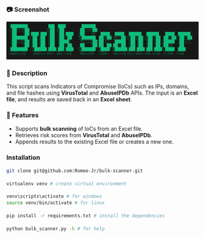 ### 📷 Screenshot
![Alt Text](banner.png)

### 📌 Description
This script scans Indicators of Compromise (IoCs) such as IPs, domains, and file hashes using **VirusTotal** and **AbuseIPDb** APIs. The input is an **Excel file**, and results are saved back in an **Excel sheet**.

### 🚀 Features
- Supports **bulk scanning** of IoCs from an Excel file.
- Retrieves risk scores from **VirusTotal** and **AbuseIPDb**.
- Appends results to the existing Excel file or creates a new one.

### Installation
```bash
git clone git@github.com:Romeo-Jr/bulk-scanner.git

virtualenv venv # create virtual environment

venv\scripts\activate # for windows
source venv/bin/activate # for linux

pip install -r requirements.txt # install the dependencies

python bulk_scanner.py -h # for help
```